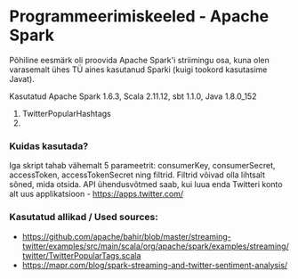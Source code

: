 # Programmeerimiskeeled - Apache Spark
Põhiline eesmärk oli proovida Apache Spark'i striimingu osa, kuna olen varasemalt ühes TÜ aines kasutanud Sparki (kuigi tookord kasutasime Javat).

Kasutatud Apache Spark 1.6.3, Scala 2.11.12, sbt 1.1.0, Java 1.8.0_152

1. TwitterPopularHashtags
2. 


### Kuidas kasutada?

Iga skript tahab vähemalt 5 parameetrit: consumerKey, consumerSecret, accessToken, accessTokenSecret ning filtrid.
Filtrid võivad olla lihtsalt sõned, mida otsida. API ühendusvõtmed saab, kui luua enda Twitteri konto alt uus applikatsioon - https://apps.twitter.com/ 

### Kasutatud allikad / Used sources:
* https://github.com/apache/bahir/blob/master/streaming-twitter/examples/src/main/scala/org/apache/spark/examples/streaming/twitter/TwitterPopularTags.scala
* https://mapr.com/blog/spark-streaming-and-twitter-sentiment-analysis/